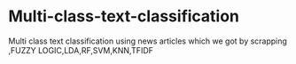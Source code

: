 # Multi-class-text-classification
Multi class text classification using news articles which we got by scrapping ,FUZZY LOGIC,LDA,RF,SVM,KNN,TFIDF
